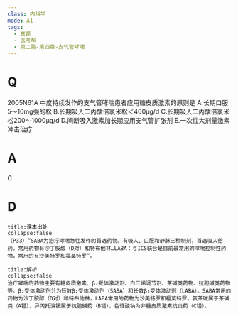 ```yaml
---
class: 内科学
mode: A1
tags:
  - 真题
  - 医考帮
  - 第二篇-第四章-支气管哮喘
---
```


# Q
2005N61A 中度持续发作的支气管哮喘患者应用糖皮质激素的原则是
A.长期口服5～10mg强的松
B.长期吸入二丙酸倍氯米松＜400μg/d
C.长期吸入二丙酸倍氯米松200～1000μg/d
D.间断吸入激素加长期应用支气管扩张剂
E.一次性大剂量激素冲击治疗

# A
C
# D
```ad-note
title:课本出处
collapse:false
（P33）“SABA为治疗哮喘急性发作的首选药物。有吸入、口服和静脉三种制剂，首选吸入给药。常用药物有沙丁胺醇（D对）和特布他林…LABA：与ICS联合是目前最常用的哮喘控制性药物，常用的有沙美特罗和福莫特罗”。
```

```ad-summary
title:解析
collapse:false
治疗哮喘的药物主要有糖皮质激素、β₂受体激动剂、白三烯调节剂、茶碱类药物、抗胆碱类药物等。β₂受体激动剂分为短效β₂受体激动剂（SABA）和长效β₂受体激动剂（LABA）。SABA常用的药物为沙丁胺醇（D对）和特布他林，LABA常用的药物为沙美特罗和福莫特罗。氨茶碱属于茶碱类（A错），异丙托溴铵属于抗胆碱药（B错），色苷酸钠为非糖皮质激素抗炎药（C错）。
```

